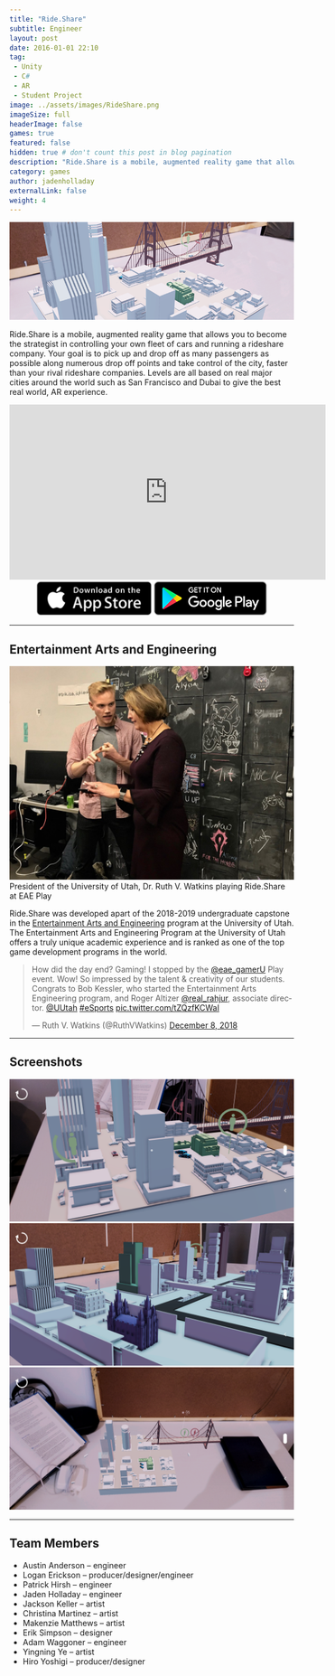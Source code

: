 ```yaml
---
title: "Ride.Share"
subtitle: Engineer
layout: post
date: 2016-01-01 22:10
tag:
 - Unity
 - C#
 - AR
 - Student Project
image: ../assets/images/RideShare.png
imageSize: full
headerImage: false
games: true
featured: false
hidden: true # don't count this post in blog pagination
description: "Ride.Share is a mobile, augmented reality game that allows you to become the strategist in controlling your own fleet of cars and running a rideshare company."
category: games
author: jadenholladay
externalLink: false
weight: 4
---
```


![Screenshot](../assets/images/RideShare.png)


Ride.Share is a mobile, augmented reality game that allows you to become the strategist in controlling your own fleet of cars and running a rideshare company. Your goal is to pick up and drop off as many passengers as possible along numerous drop off points and take control of the city, faster than your rival rideshare companies. Levels are all based on real major cities around the world such as San Francisco and Dubai to give the best real world, AR experience.

<center><iframe width="560" height="310" src="https://www.youtube.com/embed/udh1QcA4J5Y" frameborder="0" allowfullscreen></iframe></center>

<center>
<a href='https://itunes.apple.com/us/app/ride-share/id1459718443?ls=1&mt=8'><img src='../assets/images/store_apple.png' height='60'></a>
<a href='https://play.google.com/store/apps/details?id=com.TeamRideshare.Volta'><img src='../assets/images/store_google.png' height='60'></a>
</center>

---
## Entertainment Arts and Engineering

<div class="side-by-side">
    <div class="toleft">
        <img class="image" src="../assets/images/RideShareEAEPlay.jpg" alt="Alt Text">
        <figcaption class="caption">President of the University of Utah, Dr. Ruth V. Watkins playing Ride.Share at EAE Play</figcaption>
    </div>
    <div class="toright">
        <p>Ride.Share was developed apart of the 2018-2019 undergraduate capstone in the <a href="https://games.utah.edu/">Entertainment Arts and Engineering</a> program at the University of Utah. The Entertainment Arts and Engineering Program at the University of Utah offers a truly unique academic experience and is ranked as one of the top game development programs in the world.</p>
    </div>
</div>

<blockquote class="twitter-tweet" data-lang="en"><p lang="en" dir="ltr">How did the day end? Gaming! I stopped by the <a href="https://twitter.com/eae_gamerU?ref_src=twsrc%5Etfw">@eae_gamerU</a> Play event. Wow! So impressed by the talent &amp; creativity of our students. Congrats to Bob Kessler, who started the Entertainment Arts Engineering program, and Roger Altizer <a href="https://twitter.com/real_rahjur?ref_src=twsrc%5Etfw">@real_rahjur</a>, associate director. <a href="https://twitter.com/UUtah?ref_src=twsrc%5Etfw">@UUtah</a> <a href="https://twitter.com/hashtag/eSports?src=hash&amp;ref_src=twsrc%5Etfw">#eSports</a> <a href="https://t.co/tZQzfKCWaI">pic.twitter.com/tZQzfKCWaI</a></p>&mdash; Ruth V. Watkins (@RuthVWatkins) <a href="https://twitter.com/RuthVWatkins/status/1071238007305363456?ref_src=twsrc%5Etfw">December 8, 2018</a></blockquote>
<script async src="https://platform.twitter.com/widgets.js" charset="utf-8"></script>

---
## Screenshots
![Screenshot](../assets/images/rideshare/screenshot1.png)
![Screenshot](../assets/images/rideshare/screenshot2.png)
![Screenshot](../assets/images/rideshare/screenshot3.png)

--- 
## Team Members
* Austin Anderson – engineer
* Logan Erickson – producer/designer/engineer
* Patrick Hirsh – engineer
* Jaden Holladay – engineer
* Jackson Keller – artist
* Christina Martinez – artist
* Makenzie Matthews – artist
* Erik Simpson – designer
* Adam Waggoner – engineer
* Yingning Ye – artist
* Hiro Yoshigi – producer/designer